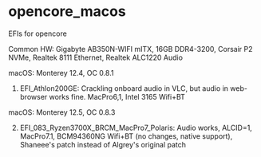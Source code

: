 # opencore_macos
EFIs for opencore

Common HW: Gigabyte AB350N-WIFI mITX, 16GB DDR4-3200, Corsair P2 NVMe, Realtek 8111 Ethernet, Realtek ALC1220 Audio

macOS: Monterey 12.4, OC 0.8.1

1) EFI_Athlon200GE: Crackling onboard audio in VLC, but audio in web-browser works fine. MacPro6,1, Intel 3165 Wifi+BT

macOS: Monterey 12.5, OC 0.8.3

2) EFI_083_Ryzen3700X_BRCM_MacPro7_Polaris: Audio works, ALCID=1, MacPro7.1, BCM94360NG Wifi+BT (no changes, native support), Shaneee's patch instead of Algrey's original patch
